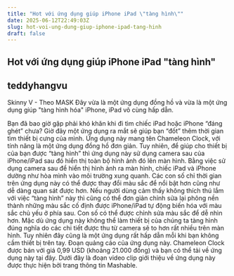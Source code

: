 ```yaml
---
title: "Hot với ứng dụng giúp iPhone iPad \"tàng hình\""
date: 2025-06-12T22:49:03Z
slug: hot-voi-ung-dung-giup-iphone-ipad-tang-hinh
draft: false
---
```


## Hot với ứng dụng giúp iPhone iPad "tàng hình"

## teddyhangvu

Skinny V - Theo MASK
Đây vừa là một ứng dụng đồng hồ và vừa là một ứng dụng giúp "tàng hình hóa" iPhone, iPad vô cùng hấp dẫn.

Bạn đã bao giờ gặp phải khó khăn khi đi tìm chiếc iPad hoặc iPhone “đáng ghét” chưa? Giờ đây một ứng dụng ra mắt sẽ giúp bạn “đốt” thêm thời gian tìm thiết bị cưng của mình.
Ứng dụng này mang tên Chameleon Clock, với tính năng là một ứng dụng đồng hồ đơn giản. Tuy nhiên, để giúp cho thiết bị của bạn được “tàng hình” thì ứng dụng này sử dụng camera sau của iPhone/iPad sau đó hiển thị toàn bộ hình ảnh đó lên màn hình.
 Bằng việc sử dụng camera sau để hiển thị hình ảnh ra màn hình, chiếc iPad và iPhone dường như hòa mình vào môi trường xung quanh.
Các con số chỉ thời gian trên ứng dụng này có thể được thay đổi màu sắc để nổi bật hơn cũng như dễ dàng quan sát được hơn. Nếu người dùng cảm thấy không thích thú lắm với việc “tàng hình” này thì cũng có thể đơn giản chỉnh sửa lại phông nền thành những màu sắc cố định được iPhone/iPad tự động biến hóa với màu sắc chủ yếu ở phía sau.
 Con số có thể được chỉnh sửa màu sắc để dễ nhìn hơn.
Mặc dù ứng dụng này không thể làm thiết bị của chúng ta tàng hình đúng nghĩa do các chi tiết được thu từ camera sẽ to hơn rất nhiều trên màn hình. Tuy nhiên đây cũng là một ứng dụng rất hấp dẫn mỗi khi bạn không cầm thiết bị trên tay.
 Đoạn quảng cáo của ứng dụng này.
Chameleon Clock được bán với giá 0,99 USD (khoảng 21.000 đồng) và bạn có thể tải về ứng dụng này tại đây. Dưới đây là đoạn video clip giới thiệu về ứng dụng này được thực hiện bởi trang thông tin Mashable.